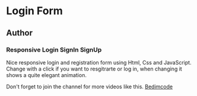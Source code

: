# Login Form
## Author

### Responsive Login SignIn SignUp
Nice responsive login and registration form using Html, Css and JavaScript. Change with a click if you want to resgitrarte or log in, when changing it shows a quite elegant animation.

Don't forget to join the channel for more videos like this.
[Bedimcode](https://www.youtube.com/c/Bedimcode)
